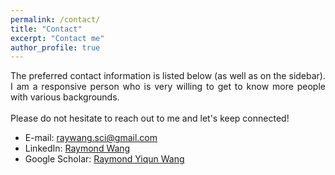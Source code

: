 ```yaml
---
permalink: /contact/
title: "Contact"
excerpt: "Contact me"
author_profile: true
---
```


<p style="text-align: justify">
The preferred contact information is listed below (as well as on the sidebar). 
I am a responsive person who is very willing to get to know more people with various backgrounds.
<br><br>
Please do not hesitate to reach out to me and let's keep connected!
</p>

* E-mail: raywang.sci@gmail.com
* LinkedIn: [Raymond Wang](https://www.linkedin.com/in/raymond-yiqun-wang/)
* Google Scholar: [Raymond Yiqun Wang](https://scholar.google.com/citations?user=Z_9piXQAAAAJ&hl=en)

